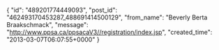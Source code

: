  {
   "id": "489201774449093",
   "post_id": "462493170453287_488691414500129",
   "from_name": "Beverly Berta Braakschmack",
   "message": "http://www.ppsa.ca/ppsacaV3//registration/index.jsp",
   "created_time": "2013-03-07T06:07:55+0000"
 }
